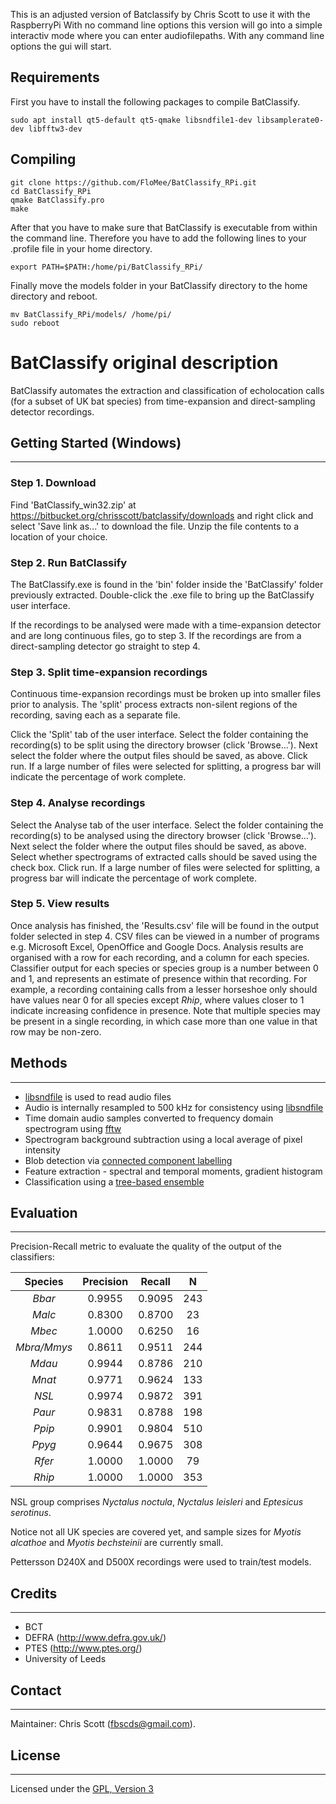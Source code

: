 
This is an adjusted version of Batclassify by Chris Scott to use it with the RaspberryPi
With no command line options this version will go into a simple interactiv mode where you can enter audiofilepaths. With any command line options the gui will start.

## Requirements
First you have to install the following packages to compile BatClassify. 

    sudo apt install qt5-default qt5-qmake libsndfile1-dev libsamplerate0-dev libfftw3-dev

## Compiling

    git clone https://github.com/FloMee/BatClassify_RPi.git
    cd BatClassify_RPi
    qmake BatClassify.pro
    make

After that you have to make sure that BatClassify is executable from within the command line. Therefore you have to add the following lines to your .profile file in your home directory.

    export PATH=$PATH:/home/pi/BatClassify_RPi/

Finally move the models folder in your BatClassify directory to the home directory and reboot.

    mv BatClassify_RPi/models/ /home/pi/
    sudo reboot

# __BatClassify__ original description

BatClassify automates the extraction and classification of echolocation calls (for a subset of UK bat species) from time-expansion and direct-sampling detector recordings.


## Getting Started (Windows)
-----------------------
### Step 1. Download
Find 'BatClassify_win32.zip' at https://bitbucket.org/chrisscott/batclassify/downloads and right click and select 'Save link as...' to download the file. Unzip the file contents to a location of your choice.

### Step 2. Run BatClassify
The BatClassify.exe is found in the 'bin' folder inside the 'BatClassify' folder previously extracted. Double-click the .exe file to bring up the BatClassify user interface. 

If the recordings to be analysed were made with a time-expansion detector and are long continuous files, go to step 3. If the recordings are from a direct-sampling detector go straight to step 4.

### Step 3. Split time-expansion recordings
Continuous time-expansion recordings must be broken up into smaller files prior to analysis. The 'split' process extracts non-silent regions of the recording, saving each as a separate file.

Click the 'Split' tab of the user interface. Select the folder containing the recording(s) to be split using the directory browser (click 'Browse...'). Next select the folder where the output files should be saved, as above. Click run. If a large number of files were selected for splitting, a progress bar will indicate the percentage of work complete.

### Step 4. Analyse recordings
Select the Analyse tab of the user interface. Select the folder containing the recording(s) to be analysed using the directory browser (click 'Browse...'). Next select the folder where the output files should be saved, as above. Select whether spectrograms of extracted calls should be saved using the check box. Click run. If a large number of files were selected for splitting, a progress bar will indicate the percentage of work complete.

### Step 5. View results
Once analysis has finished, the 'Results.csv' file will be found in the output folder selected in step 4. CSV files can be viewed in a number of programs e.g. Microsoft Excel, OpenOffice and Google Docs. Analysis results are organised with a row for each recording, and a column for each species. Classifier output for each species or species group is a number between 0 and 1, and represents an estimate of presence within that recording. For example, a recording containing calls from a lesser horseshoe only should have values near 0 for all species except _Rhip_, where values closer to 1 indicate increasing confidence in presence. Note that multiple species may be present in a single recording, in which case more than one value in that row may be non-zero.


## Methods
-----------------------
* [libsndfile](http://www.mega-nerd.com/libsndfile/) is used to read audio files
* Audio is internally resampled to 500 kHz for consistency using [libsndfile](http://www.mega-nerd.com/SRC/)
* Time domain audio samples converted to frequency domain spectrogram using [fftw](http://www.fftw.org/)
* Spectrogram background subtraction using a local average of pixel intensity
* Blob detection via [connected component labelling](http://www.iis.sinica.edu.tw/papers/fchang/1362-F.pdf)
* Feature extraction - spectral and temporal moments, gradient histogram
* Classification using a [tree-based ensemble](http://orbi.ulg.ac.be/bitstream/2268/9357/1/geurts-mlj-advance.pdf)


## Evaluation
-----------------------
Precision-Recall metric to evaluate the quality of the output of the classifiers:

| Species     | Precision | Recall |  N  |
|:-----------:|:---------:|:------:|:---:|
| _Bbar_	  | 0.9955    | 0.9095 | 243 |
| _Malc_   	  | 0.8300    | 0.8700 | 23  |
| _Mbec_   	  | 1.0000    | 0.6250 | 16  |
| _Mbra/Mmys_ | 0.8611    | 0.9511 | 244 |
| _Mdau_   	  | 0.9944    | 0.8786 | 210 |
| _Mnat_   	  | 0.9771    | 0.9624 | 133 |
| _NSL_    	  | 0.9974    | 0.9872 | 391 |
| _Paur_   	  | 0.9831    | 0.8788 | 198 |
| _Ppip_   	  | 0.9901    | 0.9804 | 510 |
| _Ppyg_   	  | 0.9644    | 0.9675 | 308 |
| _Rfer_   	  | 1.0000    | 1.0000 | 79  |
| _Rhip_   	  | 1.0000    | 1.0000 | 353 |

NSL group comprises _Nyctalus noctula_, _Nyctalus leisleri_ and _Eptesicus serotinus_.

Notice not all UK species are covered yet, and sample sizes for _Myotis alcathoe_ and _Myotis bechsteinii_ are currently small.

Pettersson D240X and D500X recordings were used to train/test models.


## Credits
-----------------------
* BCT
* DEFRA (http://www.defra.gov.uk/)
* PTES (http://www.ptes.org/)
* University of Leeds


## Contact
-----------------------
Maintainer: Chris Scott (fbscds@gmail.com).


## License
-----------------------
Licensed under the [GPL, Version 3](http://www.gnu.org/copyleft/gpl.html)

